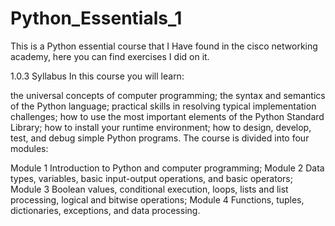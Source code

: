 # Python_Essentials_1
This is a Python essential course that I Have found in the cisco networking academy, here you can find exercises I did on it.


1.0.3 Syllabus
In this course you will learn:

the universal concepts of computer programming;
the syntax and semantics of the Python language;
practical skills in resolving typical implementation challenges;
how to use the most important elements of the Python Standard Library;
how to install your runtime environment;
how to design, develop, test, and debug simple Python programs.
The course is divided into four modules:

Module 1
Introduction to Python and computer programming;
Module 2
Data types, variables, basic input-output operations, and basic operators;
Module 3
Boolean values, conditional execution, loops, lists and list processing, logical and bitwise operations;
Module 4
Functions, tuples, dictionaries, exceptions, and data processing.



